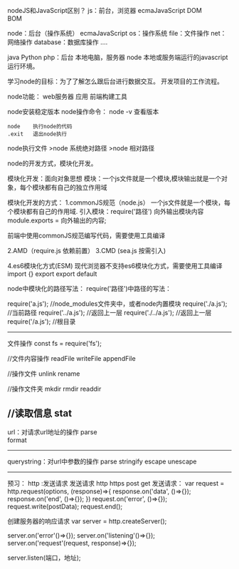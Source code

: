 nodeJS和JavaScript区别？
js：前台，浏览器
    ecmaJavaScript
    DOM  
    BOM

node：后台（操作系统）
    ecmaJavaScript
    os：操作系统
    file：文件操作
    net：网络操作
    database：数据库操作
    ....


java  Python  php：后台  本地电脑，服务器
node   本地或服务端运行的javascript运行环境。

学习node的目标：为了了解怎么跟后台进行数据交互。
                开发项目的工作流程。


node功能：
    web服务器
    应用
    前端构建工具





node安装稳定版本
node操作命令：
    node -v 查看版本

    node    执行node的代码
    .exit   退出node执行

node执行文件
    >node 系统绝对路径
    >node 相对路径



    

node的开发方式，模块化开发。

模块化开发：面向对象思想
模块：一个js文件就是一个模块,模块输出就是一个对象，每个模块都有自己的独立作用域


模块化开发的方式：
1.commonJS规范（node.js）
一个js文件就是一个模块，每个模块都有自己的作用域.
引入模块：require('路径')
向外输出模块内容 module.exports = 向外输出的内容;

前端中使用commonJS规范编写代码，需要使用工具编译


2.AMD（require.js 依赖前置）
3.CMD (sea.js 按需引入)


4.es6模块化方式(ESM)
现代浏览器不支持es6模块化方式，需要使用工具编译
import {}
export
export default


node中模块化的路径写法：
require('路径')中路径的写法：

require('a.js');   //node_modules文件夹中，或者node内置模块
require('./a.js'); //当前路径
require('../a.js'); //返回上一层
require('./../a.js'); //返回上一层
require('/a.js'); //根目录


---------------------------------------------
文件操作
const fs = require('fs');

//文件内容操作
readFile
writeFile
appendFile

//操作文件
unlink
rename

//操作文件夹
mkdir
rmdir
readdir

//读取信息
stat
---------------------------------------------
url：对请求url地址的操作
parse      
format

---------------------------------------------
querystring：对url中参数的操作
parse
stringify
escape
unescape


---------------------------------------------
预习：
http :发送请求
发送请求
http
https
post get
发送请求：
var request = http.request(options, (response)=>{
    response.on('data', ()=>{});
    response.on('end', ()=>{});
})
request.on('error', ()=>{});
request.write(postData);
request.end();




创建服务器的响应请求
var server = http.createServer();

server.on('error'()=>{});
server.on('listening'()=>{});
server.on('request'(request, response)=>{});

server.listen(端口，地址);




